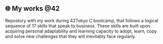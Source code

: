 ## :globe_with_meridians: My works @42
Repostory with my work during 42Tokyo C bootcamp, that follows a logical sequence of 17 skills that speak to business. These skills are built upon acquiring personal adaptability and learning capacity to adopt, learn, copy and solve new challenges that they will inevitably face regularly.
